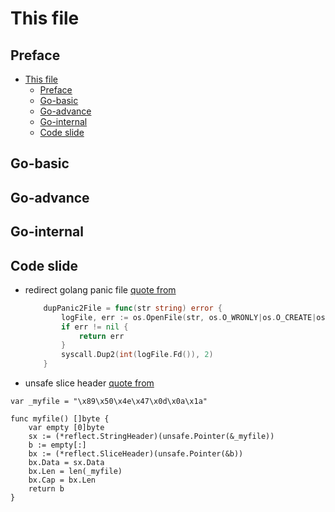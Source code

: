 # This file

## Preface

- [This file](#this-file)
  - [Preface](#preface)
  - [Go-basic](#go-basic)
  - [Go-advance](#go-advance)
  - [Go-internal](#go-internal)
  - [Code slide](#code-slide)

## Go-basic

## Go-advance

## Go-internal

## Code slide

* redirect golang panic file [quote from](#https://github.com/golang/go/issues/325)

    ```go
        dupPanic2File = func(str string) error {
            logFile, err := os.OpenFile(str, os.O_WRONLY|os.O_CREATE|os.O_SYNC, 0755)
            if err != nil {
                return err
            }
            syscall.Dup2(int(logFile.Fd()), 2)
        }
    ```

* unsafe slice header [quote from](#https://github.com/go-bindata/go-bindata)

```
var _myfile = "\x89\x50\x4e\x47\x0d\x0a\x1a"

func myfile() []byte {
    var empty [0]byte
    sx := (*reflect.StringHeader)(unsafe.Pointer(&_myfile))
    b := empty[:]
    bx := (*reflect.SliceHeader)(unsafe.Pointer(&b))
    bx.Data = sx.Data
    bx.Len = len(_myfile)
    bx.Cap = bx.Len
    return b
}
```